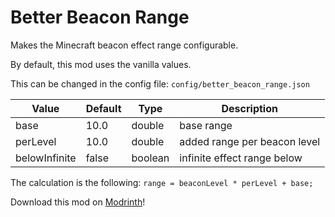 # Better Beacon Range

Makes the Minecraft beacon effect range configurable.

By default, this mod uses the vanilla values.

This can be changed in the config file: `config/better_beacon_range.json`

Value | Default | Type | Description
--- | --- | --- | ---
base | 10.0 | double | base range
perLevel | 10.0 | double | added range per beacon level
belowInfinite | false | boolean | infinite effect range below

The calculation is the following: `range = beaconLevel * perLevel + base;`

Download this mod on [Modrinth](https://modrinth.com/project/better-beacon-range-was-taken)!
